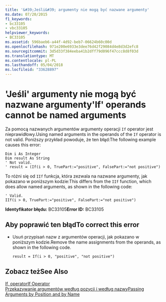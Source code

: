 ```yaml
---
title: '&#39;Jeśli&#39; argumenty nie mogą być nazwane argumenty'
ms.date: 07/20/2015
f1_keywords:
- bc33105
- vbc33105
helpviewer_keywords:
- BC33105
ms.assetid: 596baeb6-a44f-4d92-beb7-06624b60c00d
ms.openlocfilehash: 971e200e6933e3dee76d42f29084d4e8d3d2efc8
ms.sourcegitcommit: 3d5d33f384eeba41b2dff79d096f47ccc8d8f03d
ms.translationtype: MT
ms.contentlocale: pl-PL
ms.lasthandoff: 05/04/2018
ms.locfileid: "33628897"
---
```

# <a name="39if39-operands-cannot-be-named-arguments"></a><span data-ttu-id="1c425-102">&#39;Jeśli&#39; argumenty nie mogą być nazwane argumenty</span><span class="sxs-lookup"><span data-stu-id="1c425-102">&#39;If&#39; operands cannot be named arguments</span></span>
<span data-ttu-id="1c425-103">Za pomocą nazwanych argumentów argumenty operacji `If` operator jest nieprawidłowy.</span><span class="sxs-lookup"><span data-stu-id="1c425-103">Using named arguments in the operands of the `If` operator is not valid.</span></span> <span data-ttu-id="1c425-104">Poniższy przykład powoduje, że ten błąd:</span><span class="sxs-lookup"><span data-stu-id="1c425-104">The following example causes this error:</span></span>  
  
```  
Dim i As Integer  
Dim result As String  
' Not valid.  
' result = (If(i > 0, TruePart:="positive", FalsePart:="not positive")  
```  
  
 <span data-ttu-id="1c425-105">To różni się od `IIf` funkcja, która zezwala na nazwane argumenty, jak pokazano w poniższym kodzie:</span><span class="sxs-lookup"><span data-stu-id="1c425-105">This differs from the `IIf` function, which does allow named arguments, as shown in the following code:</span></span>  
  
```  
' Valid.  
IIf(i > 0, TruePart:="positive", FalsePart:="not positive")  
```  
  
 <span data-ttu-id="1c425-106">**Identyfikator błędu:** BC33105</span><span class="sxs-lookup"><span data-stu-id="1c425-106">**Error ID:** BC33105</span></span>  
  
## <a name="to-correct-this-error"></a><span data-ttu-id="1c425-107">Aby poprawić ten błąd</span><span class="sxs-lookup"><span data-stu-id="1c425-107">To correct this error</span></span>  
  
-   <span data-ttu-id="1c425-108">Usuń przypisań nazw z argumentów operacji, jak pokazano w poniższym kodzie.</span><span class="sxs-lookup"><span data-stu-id="1c425-108">Remove the name assignments from the operands, as shown in the following code.</span></span>  
  
    ```  
    result = If(i > 0, "positive", "not positive")  
    ```  
  
## <a name="see-also"></a><span data-ttu-id="1c425-109">Zobacz też</span><span class="sxs-lookup"><span data-stu-id="1c425-109">See Also</span></span>  
 [<span data-ttu-id="1c425-110">If, operator</span><span class="sxs-lookup"><span data-stu-id="1c425-110">If Operator</span></span>](../../visual-basic/language-reference/operators/if-operator.md)  
 [<span data-ttu-id="1c425-111">Przekazywanie argumentów według pozycji i według nazwy</span><span class="sxs-lookup"><span data-stu-id="1c425-111">Passing Arguments by Position and by Name</span></span>](../../visual-basic/programming-guide/language-features/procedures/passing-arguments-by-position-and-by-name.md)
